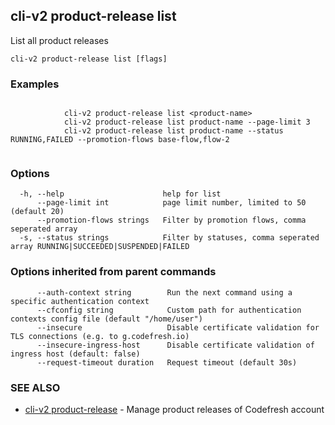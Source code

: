 ## cli-v2 product-release list

List all product releases

```
cli-v2 product-release list [flags]
```

### Examples

```

            cli-v2 product-release list <product-name>
            cli-v2 product-release list product-name --page-limit 3
            cli-v2 product-release list product-name --status RUNNING,FAILED --promotion-flows base-flow,flow-2
        
```

### Options

```
  -h, --help                      help for list
      --page-limit int            page limit number, limited to 50 (default 20)
      --promotion-flows strings   Filter by promotion flows, comma seperated array
  -s, --status strings            Filter by statuses, comma seperated array RUNNING|SUCCEEDED|SUSPENDED|FAILED
```

### Options inherited from parent commands

```
      --auth-context string        Run the next command using a specific authentication context
      --cfconfig string            Custom path for authentication contexts config file (default "/home/user")
      --insecure                   Disable certificate validation for TLS connections (e.g. to g.codefresh.io)
      --insecure-ingress-host      Disable certificate validation of ingress host (default: false)
      --request-timeout duration   Request timeout (default 30s)
```

### SEE ALSO

* [cli-v2 product-release](cli-v2_product-release.md)	 - Manage product releases of Codefresh account

